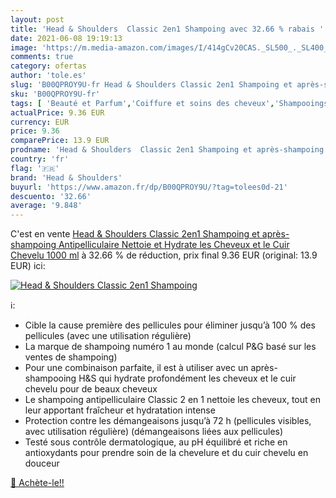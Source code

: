 ```yaml
---
layout: post
title: 'Head & Shoulders  Classic 2en1 Shampoing avec 32.66 % rabais '
date: 2021-06-08 19:19:13
image: 'https://m.media-amazon.com/images/I/414gCv20CAS._SL500_._SL400_.jpg'
comments: true
category: ofertas
author: 'tole.es'
slug: 'B00QPROY9U-fr Head & Shoulders Classic 2en1 Shampoing et après-shampoing...'
sku: 'B00QPROY9U-fr'
tags: [ 'Beauté et Parfum','Coiffure et soins des cheveux','Shampooings','Soins des cheveux','head & shoulders', ]
actualPrice: 9.36 EUR
currency: EUR
price: 9.36
comparePrice: 13.9 EUR
prodname: 'Head & Shoulders  Classic 2en1 Shampoing et après-shampoing Antipelliculaire  Nettoie et Hydrate les Cheveux et le Cuir Chevelu  1000 ml'
country: 'fr'
flag: '🇫🇷'
brand: 'Head & Shoulders'
buyurl: 'https://www.amazon.fr/dp/B00QPROY9U/?tag=tolees0d-21'
descuento: '32.66'
average: '9.848'
---
```


C'est en vente [Head & Shoulders  Classic 2en1 Shampoing et après-shampoing Antipelliculaire  Nettoie et Hydrate les Cheveux et le Cuir Chevelu  1000 ml](https://www.amazon.fr/dp/B00QPROY9U/?tag=tolees0d-21)  à  32.66 % de réduction, prix final  9.36 EUR (original: 13.9 EUR) ici:

[![Head & Shoulders  Classic 2en1 Shampoing](https://m.media-amazon.com/images/I/414gCv20CAS._SL500_._SL400_.jpg)](https://www.amazon.fr/dp/B00QPROY9U/?tag=tolees0d-21)

ℹ️:

- Cible la cause première des pellicules pour éliminer jusqu’à 100 % des pellicules (avec une utilisation régulière)
- La marque de shampoing numéro 1 au monde (calcul P&G basé sur les ventes de shampoing)
- Pour une combinaison parfaite, il est à utiliser avec un après-shampooing H&S qui hydrate profondément les cheveux et le cuir chevelu pour de beaux cheveux
- Le shampoing antipelliculaire Classic 2 en 1 nettoie les cheveux, tout en leur apportant fraîcheur et hydratation intense
- Protection contre les démangeaisons jusqu’à 72 h (pellicules visibles, avec utilisation régulière) (démangeaisons liées aux pellicules)
- Testé sous contrôle dermatologique, au pH équilibré et riche en antioxydants pour prendre soin de la chevelure et du cuir chevelu en douceur

[🛒 Achète-le!!](https://www.amazon.fr/dp/B00QPROY9U/?tag=tolees0d-21)
